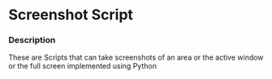 <h1> Screenshot Script </h1>


<h3> Description  </h3>

<p>
 These are Scripts that can take screenshots of an area or the active window or the full screen implemented using Python
</p>
